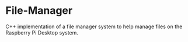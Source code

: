 # File-Manager
 C++ implementation of a file manager system to help manage files on the Raspberry Pi Desktop system.
